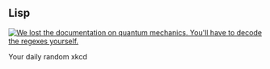 ## Lisp
[![We lost the documentation on quantum mechanics.  You'll have to decode the regexes yourself.](https://imgs.xkcd.com/comics/lisp.jpg)](https://xkcd.com/224/ "We lost the documentation on quantum mechanics.  You'll have to decode the regexes yourself.")

Your daily random xkcd
